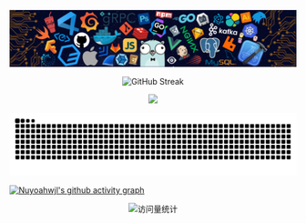 <!--
 [![Typing SVG](https://readme-typing-svg.herokuapp.com?color=000000FF&center=true&vCenter=true&width=600&lines=Hi+there+👋,+I+am+Jiale+Wang.;+Welcome+to+My+Profile!;Always+learning+new+things.+;)](https://git.io/typing-svg)
-->


<!--
 <div align="center">
	<br>
	<img src="https://raw.githubusercontent.com/Aniket965/Aniket965/master/pacman.svg?sanitize=true" width="200" height="200">
</div>
-->


<!--
<p align="center"><img src="https://i.imgur.com/A6bWGFl.gif"/></p>
-->

![ ](header_.png)


<!--
## **👋 Hi, there:**
- [x] **🌱 I’m currently studying CS at HUST.**
- [x] **😆 Record the learning process of a novice from zero to one.**
- [x] **💥 I look forward to getting acquainted with more people.**
- [x] **📌 Wechat: ww000000001_**
-->


<!--
## **😍 Top languages:**
![Top Langs](https://github-readme-stats.vercel.app/api/top-langs/?username=Nuyoahwjl&theme=github-compact&hide_progress=true&langs_count=6&hide=TeX)
-->


<!--
## **💻 I'm using:**
#### [![I mostly use](https://skillicons.dev/icons?i=c,cpp,java,py,md,html,vscode,pycharm,clion,androidstudio,github,stackoverflow,instagram,twitter,)](https://skillicons.dev)
-->


<!--
<p align="center"><img src="https://github-readme-streak-stats.herokuapp.com/?user=nuyoahwjl&" alt="nuyoahwjl" /></p>
-->


<!--
<p align="center"> <a href="https://github.com/ryo-ma/github-profile-trophy"><img src="https://github-profile-trophy.vercel.app/?username=nuyoahwjl&&row=1&column=6&margin-w=5&margin-h=5&no-bg=true&no-frame=true&title=Stars,Followers,MultiLanguage,Commits,PullRequest,Repositories" alt="nuyoahwjl" /></a> </p>
-->


<!--
## **📈 GitHub Activity Graph:**
-->


<p align="center"><img src="https://streak-stats.demolab.com?user=nuyoahwjl&theme=shadow-green&hide_border=true" alt="GitHub Streak" /></p>
<p align="center"><img src="https://github-readme-stats.vercel.app/api/top-langs/?username=Nuyoahwjl&theme=github-compact&hide_progress=true&langs_count=6"/></p>


<!--
[![GitHub Streak](https://streak-stats.demolab.com?user=nuyoahwjl&theme=shadow-green&hide_border=true)](https://git.io/streak-stats)
-->

 ![Nuyoahwjl's github activity graph](https://raw.githubusercontent.com/Nuyoahwjl/Nuyoahwjl/output/github-contribution-grid-snake.svg)

 [![Nuyoahwjl's github activity graph](https://github-readme-activity-graph.vercel.app/graph?username=Nuyoahwjl&theme=github-compact	)](https://github.com/ashutosh00710/github-readme-activity-graph)



<!--
<p align="center"><img src="https://github-readme-stats.vercel.app/api?username=nuyoahwjl&show_icons=true&locale=en" alt="nuyoahwjl" /></p>
-->


<!--
<a href="https://quira.sh?utm_source=widgets&utm_campaign=nuyoahwjl">
<img src="https://stats.quira.sh/nuyoahwjl/languages-over-time?theme=dark" alt="nuyoahwjl's GitHub | Languages Over Time" />
</a>
-->

<!--
[![Nuyoahwjl's GitHub | Languages](https://stats.quira.sh/Nuyoahwjl/languages-over-time?theme=light)](https://quira.sh?utm_source=widgets&utm_campaign=Nuyoahwjl)
-->


<div align="center">
  <!-- visitor statistics logo 访客数统计徽标 -->
  <img src="https://komarev.com/ghpvc/?username=nuyoahwjl&label=Views&color=0e75b6&style=flat" alt="访问量统计" />
</div>




